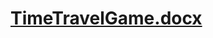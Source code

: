# [TimeTravelGame.docx](https://github.com/Stroby241/TimeTravelGame/files/9331966/TimeTravelGame.docx)
